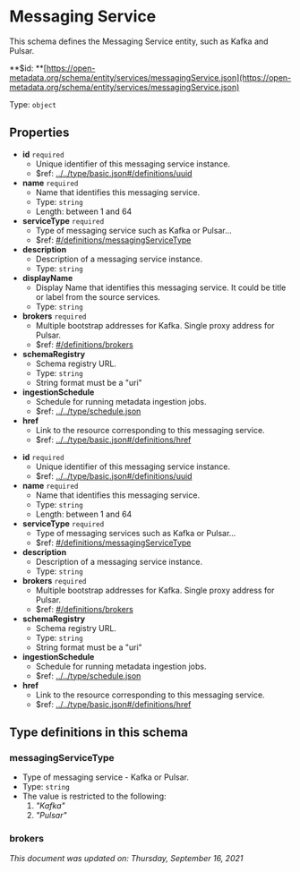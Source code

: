 # Messaging Service

This schema defines the Messaging Service entity, such as Kafka and Pulsar.

**$id: **[https://open-metadata.org/schema/entity/services/messagingService.json](https://open-metadata.org/schema/entity/services/messagingService.json)

Type: `object`

## Properties
 - **id** `required`
   - Unique identifier of this messaging service instance.
   - $ref: [../../type/basic.json#/definitions/uuid](../types/basic.md#uuid)
 - **name** `required`
   - Name that identifies this messaging service.
   - Type: `string`
   - Length: between 1 and 64
 - **serviceType** `required`
   - Type of messaging service such as Kafka or Pulsar...
   - $ref: [#/definitions/messagingServiceType](#messagingservicetype)
 - **description**
   - Description of a messaging service instance.
   - Type: `string`
 - **displayName**
     - Display Name that identifies this messaging service. It could be title or label from the source services.
     - Type: `string`
 - **brokers** `required`
   - Multiple bootstrap addresses for Kafka. Single proxy address for Pulsar.
   - $ref: [#/definitions/brokers](#brokers)
 - **schemaRegistry**
   - Schema registry URL.
   - Type: `string`
   - String format must be a "uri"
 - **ingestionSchedule**
   - Schedule for running metadata ingestion jobs.
   - $ref: [../../type/schedule.json](../types/schedule.md)
 - **href**
   - Link to the resource corresponding to this messaging service.
   - $ref: [../../type/basic.json#/definitions/href](../types/basic.md#href)

* **id** `required`
  * Unique identifier of this messaging service instance.
  * $ref: [../../type/basic.json#/definitions/uuid](../types/basic.md#uuid)
* **name** `required`
  * Name that identifies this messaging service.
  * Type: `string`
  * Length: between 1 and 64
* **serviceType** `required`
  * Type of messaging services such as Kafka or Pulsar...
  * $ref: [#/definitions/messagingServiceType](messagingservice.md#messagingservicetype)
* **description**
  * Description of a messaging service instance.
  * Type: `string`
* **brokers** `required`
  * Multiple bootstrap addresses for Kafka. Single proxy address for Pulsar.
  * $ref: [#/definitions/brokers](messagingservice.md#brokers)
* **schemaRegistry**
  * Schema registry URL.
  * Type: `string`
  * String format must be a "uri"
* **ingestionSchedule**
  * Schedule for running metadata ingestion jobs.
  * $ref: [../../type/schedule.json](../types/schedule.md)
* **href**
  * Link to the resource corresponding to this messaging service.
  * $ref: [../../type/basic.json#/definitions/href](../types/basic.md#href)

## Type definitions in this schema
### messagingServiceType

 - Type of messaging service - Kafka or Pulsar.
 - Type: `string`
 - The value is restricted to the following: 
   1. _"Kafka"_
   2. _"Pulsar"_


### brokers

_This document was updated on: Thursday, September 16, 2021_
